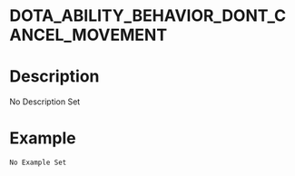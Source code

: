 # DOTA_ABILITY_BEHAVIOR_DONT_CANCEL_MOVEMENT
# Description
No Description Set
# Example
```No Example Set```
